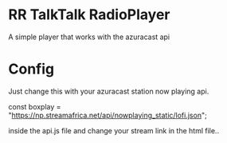 # RR TalkTalk RadioPlayer
A simple player that works with the azuracast api

# Config

Just change this with your azuracast station now playing api.

const boxplay = "https://np.streamafrica.net/api/nowplaying_static/lofi.json";

inside the api.js file and change your stream link in the html file..


